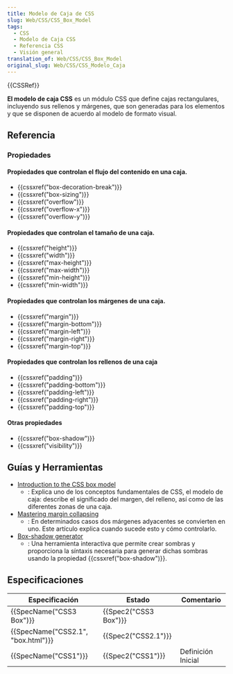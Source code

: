 ```yaml
---
title: Modelo de Caja de CSS
slug: Web/CSS/CSS_Box_Model
tags:
  - CSS
  - Modelo de Caja CSS
  - Referencia CSS
  - Visión general
translation_of: Web/CSS/CSS_Box_Model
original_slug: Web/CSS/CSS_Modelo_Caja
---
```


{{CSSRef}}

**El modelo de caja CSS** es un módulo CSS que define cajas rectangulares, incluyendo sus rellenos y márgenes, que son generadas para los elementos y que se disponen de acuerdo al modelo de formato visual.

## Referencia

### Propiedades

#### Propiedades que controlan el flujo del contenido en una caja.

- {{cssxref("box-decoration-break")}}
- {{cssxref("box-sizing")}}
- {{cssxref("overflow")}}
- {{cssxref("overflow-x")}}
- {{cssxref("overflow-y")}}

#### Propiedades que controlan el tamaño de una caja.

- {{cssxref("height")}}
- {{cssxref("width")}}
- {{cssxref("max-height")}}
- {{cssxref("max-width")}}
- {{cssxref("min-height")}}
- {{cssxref("min-width")}}

#### Propiedades que controlan los márgenes de una caja.

- {{cssxref("margin")}}
- {{cssxref("margin-bottom")}}
- {{cssxref("margin-left")}}
- {{cssxref("margin-right")}}
- {{cssxref("margin-top")}}

#### Propiedades que controlan los rellenos de una caja

- {{cssxref("padding")}}
- {{cssxref("padding-bottom")}}
- {{cssxref("padding-left")}}
- {{cssxref("padding-right")}}
- {{cssxref("padding-top")}}

#### Otras propiedades

- {{cssxref("box-shadow")}}
- {{cssxref("visibility")}}

## Guías y Herramientas

- [Introduction to the CSS box model](/es/docs/Web/CSS/CSS_Box_Model/Introduction_to_the_CSS_box_model)
  - : Explica uno de los conceptos fundamentales de CSS, el modelo de caja: describe el significado del margen, del relleno, así como de las diferentes zonas de una caja.
- [Mastering margin collapsing](/es/docs/Web/CSS/CSS_Box_Model/Mastering_margin_collapsing)
  - : En determinados casos dos márgenes adyacentes se convierten en uno. Este artículo explica cuando sucede esto y cómo controlarlo.
- [Box-shadow generator](/es/docs/Web/CSS/CSS_Box_Model/Box-shadow_generator)
  - : Una herramienta interactiva que permite crear sombras y proporciona la síntaxis necesaria para generar dichas sombras usando la propiedad {{cssxref("box-shadow")}}.

## Especificaciones

| Especificación                               | Estado                       | Comentario         |
| -------------------------------------------- | ---------------------------- | ------------------ |
| {{SpecName("CSS3 Box")}}             | {{Spec2("CSS3 Box")}} |                    |
| {{SpecName("CSS2.1", "box.html")}} | {{Spec2("CSS2.1")}}     |                    |
| {{SpecName("CSS1")}}                 | {{Spec2("CSS1")}}     | Definición Inicial |
